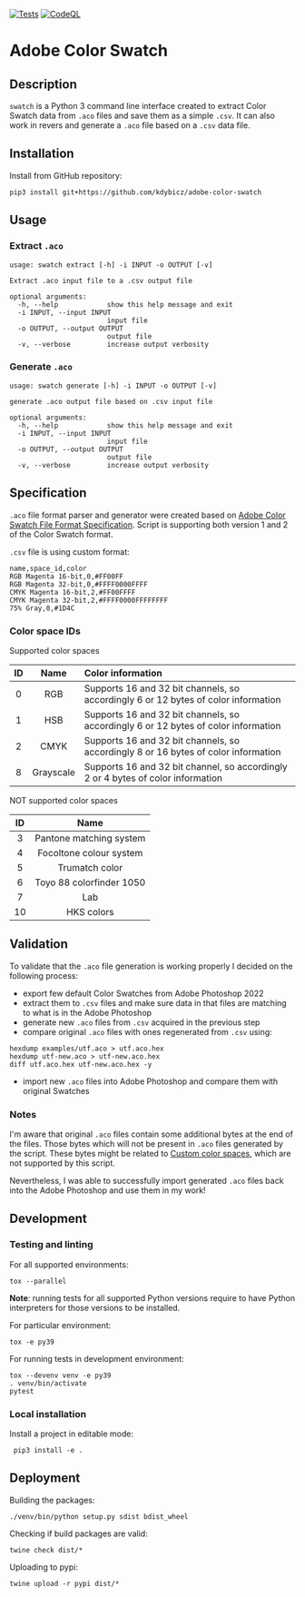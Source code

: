 [![Tests](https://github.com/kdybicz/adobe-color-swatch/actions/workflows/tests.yml/badge.svg)](https://github.com/kdybicz/adobe-color-swatch/actions/workflows/tests.yml)
[![CodeQL](https://github.com/kdybicz/adobe-color-swatch/actions/workflows/codeql-analysis.yml/badge.svg)](https://github.com/kdybicz/adobe-color-swatch/actions/workflows/codeql-analysis.yml)

# Adobe Color Swatch

## Description

`swatch` is a Python 3 command line interface created to extract Color
Swatch data from `.aco` files and save them as a simple `.csv`. It can also
work in revers and generate a `.aco` file based on a `.csv` data file.

## Installation

Install from GitHub repository:
```
pip3 install git+https://github.com/kdybicz/adobe-color-swatch
```

## Usage

### Extract `.aco`

```
usage: swatch extract [-h] -i INPUT -o OUTPUT [-v]

Extract .aco input file to a .csv output file

optional arguments:
  -h, --help            show this help message and exit
  -i INPUT, --input INPUT
                        input file
  -o OUTPUT, --output OUTPUT
                        output file
  -v, --verbose         increase output verbosity
```

### Generate `.aco`

```
usage: swatch generate [-h] -i INPUT -o OUTPUT [-v]

generate .aco output file based on .csv input file

optional arguments:
  -h, --help            show this help message and exit
  -i INPUT, --input INPUT
                        input file
  -o OUTPUT, --output OUTPUT
                        output file
  -v, --verbose         increase output verbosity
```

## Specification

`.aco` file format parser and generator were created based on
[Adobe Color Swatch File Format Specification](https://www.adobe.com/devnet-apps/photoshop/fileformatashtml/#50577411_pgfId-1055819).
Script is supporting both version 1 and 2 of the Color Swatch format.

`.csv` file is using custom format:

```
name,space_id,color
RGB Magenta 16-bit,0,#FF00FF
RGB Magenta 32-bit,0,#FFFF0000FFFF
CMYK Magenta 16-bit,2,#FF00FFFF
CMYK Magenta 32-bit,2,#FFFF0000FFFFFFFF
75% Gray,8,#1D4C
```

### Color space IDs

Supported color spaces

| ID | Name       | Color information                                                                  |
|:--:|:----------:|:-----------------------------------------------------------------------------------|
| 0  | RGB        | Supports 16 and 32 bit channels, so accordingly 6 or 12 bytes of color information |
| 1  | HSB        | Supports 16 and 32 bit channels, so accordingly 6 or 12 bytes of color information |
| 2  | CMYK       | Supports 16 and 32 bit channels, so accordingly 8 or 16 bytes of color information |
| 8  | Grayscale  | Supports 16 and 32 bit channel, so accordingly 2 or 4 bytes of color information   |

NOT supported color spaces

| ID | Name                     |
|:--:|:------------------------:|
| 3  | Pantone matching system  |
| 4  | Focoltone colour system  |
| 5  | Trumatch color           |
| 6  | Toyo 88 colorfinder 1050 |
| 7  | Lab                      |
| 10 | HKS colors               |

## Validation

To validate that the `.aco` file generation is working properly I decided on
the following process:
* export few default Color Swatches from Adobe Photoshop 2022
* extract them to `.csv` files and make sure data in that files are matching
  to what is in the Adobe Photoshop
* generate new `.aco` files from `.csv` acquired in the previous step
* compare original `.aco` files with ones regenerated from `.csv` using:
```
hexdump examples/utf.aco > utf.aco.hex
hexdump utf-new.aco > utf-new.aco.hex
diff utf.aco.hex utf-new.aco.hex -y
```
* import new `.aco` files into Adobe Photoshop and compare them with original
  Swatches

### Notes

I'm aware that original `.aco` files contain some additional bytes at the end
of the files. Those bytes which will not be present in `.aco` files generated
by the script. These bytes might be related to
[Custom color spaces](https://www.adobe.com/devnet-apps/photoshop/fileformatashtml/#50577411_28552),
which are not supported by this script.

Nevertheless, I was able to successfully import generated `.aco` files back into
the Adobe Photoshop and use them in my work!

## Development

### Testing and linting

For all supported environments:
```
tox --parallel
```
**Note**: running tests for all supported Python versions require to have
Python interpreters  for those versions to be installed.

For particular environment:
```
tox -e py39
```

For running tests in development environment:
```
tox --devenv venv -e py39
. venv/bin/activate
pytest
```

### Local installation

Install a project in editable mode:
```
 pip3 install -e .
```

## Deployment

Building the packages:
```
./venv/bin/python setup.py sdist bdist_wheel
```

Checking if build packages are valid:
```
twine check dist/*
```

Uploading to pypi:
```
twine upload -r pypi dist/*
```

